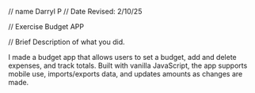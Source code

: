 

// name 
Darryl P
 // Date Revised: 
 2/10/25 

 // Exercise 
 Budget APP 

 // Brief Description of what you did. 

 I made a budget app that allows users to set a budget, add and delete expenses, and track totals. Built with vanilla JavaScript, the app supports mobile use, imports/exports data, and updates amounts as changes are made.
